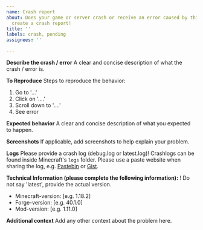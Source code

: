 ```yaml
---
name: Crash report
about: Does your game or server crash or receive an error caused by this mod? Please
  create a crash report!
title: ''
labels: crash, pending
assignees: ''

---
```


**Describe the crash / error**
A clear and concise description of what the crash / error is.

**To Reproduce**
Steps to reproduce the behavior:
1. Go to '...'
2. Click on '....'
3. Scroll down to '....'
4. See error

**Expected behavior**
A clear and concise description of what you expected to happen.

**Screenshots**
If applicable, add screenshots to help explain your problem.

**Logs**
Please provide a crash log (debug.log or latest.log)! Crashlogs can be found inside Minecraft's ``logs`` folder. Please use a paste website when sharing the log, e.g. [Pastebin](https://pastebin.com) or [Gist](https://gist.github.com).

**Technical Information (please complete the following information):**
 ! Do not say 'latest', provide the actual version.
 - Minecraft-version: [e.g. 1.18.2]
 - Forge-version: [e.g. 40.1.0]
 - Mod-version: [e.g. 1.11.0]

**Additional context**
Add any other context about the problem here.
